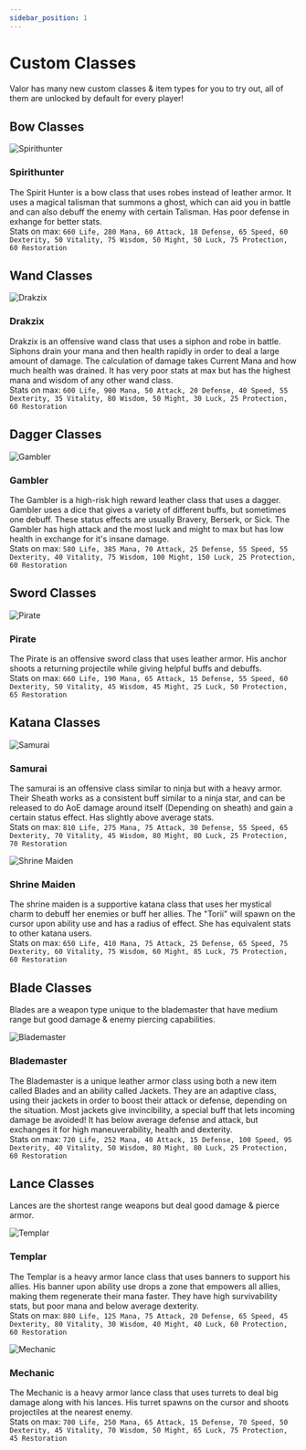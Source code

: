 ```yaml
---
sidebar_position: 1
---
```


# Custom Classes
Valor has many new custom classes & item types for you to try out, all of them are unlocked by default for every player!


## Bow Classes

![Spirithunter](https://wiki.valorserver.com/spirithunter.png)  
### Spirithunter
The Spirit Hunter is a bow class that uses robes instead of leather armor. It uses a magical talisman that summons a ghost, which can aid you in battle and can also debuff the enemy with certain Talisman. Has poor defense in exhange for better stats.  
Stats on max: `660 Life, 280 Mana, 60 Attack, 18 Defense, 65 Speed, 60 Dexterity, 50 Vitality, 75 Wisdom, 50 Might, 50 Luck, 75 Protection, 60 Restoration`


## Wand Classes

![Drakzix](https://wiki.valorserver.com/drakzix.png)  
### Drakzix
Drakzix is an offensive wand class that uses a siphon and robe in battle. Siphons drain your mana and then health rapidly in order to deal a large amount of damage. The calculation of damage takes Current Mana and how much health was drained. It has very poor stats at max but has the highest mana and wisdom of any other wand class.  
Stats on max: `600 Life, 900 Mana, 50 Attack, 20 Defense, 40 Speed, 55 Dexterity, 35 Vitality, 80 Wisdom, 50 Might, 30 Luck, 25 Protection, 60 Restoration`


## Dagger Classes

![Gambler](https://wiki.valorserver.com/gambler.png)  
### Gambler
The Gambler is a high-risk high reward leather class that uses a dagger. Gambler uses a dice that gives a variety of different buffs, but sometimes one debuff. These status effects are usually Bravery, Berserk, or Sick. The Gambler has high attack and the most luck and might to max but has low health in exchange for it's insane damage.  
Stats on max: `580 Life, 385 Mana, 70 Attack, 25 Defense, 55 Speed, 55 Dexterity, 40 Vitality, 75 Wisdom, 100 Might, 150 Luck, 25 Protection, 60 Restoration`


## Sword Classes

![Pirate](https://wiki.valorserver.com/pirate.png)  
### Pirate
The Pirate is an offensive sword class that uses leather armor. His anchor shoots a returning projectile while giving helpful buffs and debuffs.  
Stats on max: `660 Life, 190 Mana, 65 Attack, 15 Defense, 55 Speed, 60 Dexterity, 50 Vitality, 45 Wisdom, 45 Might, 25 Luck, 50 Protection, 65 Restoration`


## Katana Classes

![Samurai](https://wiki.valorserver.com/samurai.png)  
### Samurai
The samurai is an offensive class similar to ninja but with a heavy armor. Their Sheath works as a consistent buff similar to a ninja star, and can be released to do AoE damage around itself (Depending on sheath) and gain a certain status effect. Has slightly above average stats.  
Stats on max: `810 Life, 275 Mana, 75 Attack, 30 Defense, 55 Speed, 65 Dexterity, 70 Vitality, 45 Wisdom, 80 Might, 80 Luck, 25 Protection, 70 Restoration`

![Shrine Maiden](https://wiki.valorserver.com/shrinemaiden.png)  
### Shrine Maiden
The shrine maiden is a supportive katana class that uses her mystical charm to debuff her enemies or buff her allies. The "Torii" will spawn on the cursor upon ability use and has a radius of effect. She has equivalent stats to other katana users.  
Stats on max: `650 Life, 410 Mana, 75 Attack, 25 Defense, 65 Speed, 75 Dexterity, 60 Vitality, 75 Wisdom, 60 Might, 85 Luck, 75 Protection, 60 Restoration`


## Blade Classes
Blades are a weapon type unique to the blademaster that have medium range but good damage & enemy piercing capabilities.

![Blademaster](https://wiki.valorserver.com/blademaster.png)  
### Blademaster
The Blademaster is a unique leather armor class using both a new item called Blades and an ability called Jackets. They are an adaptive class, using their jackets in order to boost their attack or defense, depending on the situation. Most jackets give invincibility, a special buff that lets incoming damage be avoided! It has below average defense and attack, but exchanges it for high maneuverability, health and dexterity.  
Stats on max: `720 Life, 252 Mana, 40 Attack, 15 Defense, 100 Speed, 95 Dexterity, 40 Vitality, 50 Wisdom, 80 Might, 80 Luck, 25 Protection, 60 Restoration`


## Lance Classes
Lances are the shortest range weapons but deal good damage & pierce armor.

![Templar](https://wiki.valorserver.com/templar.png)  
### Templar
The Templar is a heavy armor lance class that uses banners to support his allies. His banner upon ability use drops a zone that empowers all allies, making them regenerate their mana faster. They have high survivability stats, but poor mana and below average dexterity.  
Stats on max: `880 Life, 125 Mana, 75 Attack, 20 Defense, 65 Speed, 45 Dexterity, 80 Vitality, 30 Wisdom, 40 Might, 40 Luck, 60 Protection, 60 Restoration`

![Mechanic](https://wiki.valorserver.com/mechanic.png)  
### Mechanic
The Mechanic is a heavy armor lance class that uses turrets to deal big damage along with his lances. His turret spawns on the cursor and shoots projectiles at the nearest enemy.  
Stats on max: `700 Life, 250 Mana, 65 Attack, 15 Defense, 70 Speed, 50 Dexterity, 45 Vitality, 70 Wisdom, 50 Might, 65 Luck, 75 Protection, 45 Restoration`

